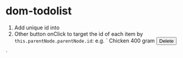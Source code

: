 # dom-todolist

1. Add unique id into <tr>
2. Other button onClick to target the id of each item by `this.parentNode.parentNode.id`:
  e.g. 
  `
    <tr id="1">
      <td>Chicken</td>
      <td>400 gram</td>
      <td><button onClick="deleteItem(this.parentNode.parentNode.id)">Delete</button></td>
    </tr>
  `
